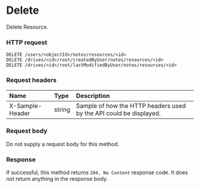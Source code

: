 # Delete

Delete Resource.
### HTTP request
```http
DELETE /users/<objectId>/notes/resources/<id>
DELETE /drives/<id>/root/createdByUser/notes/resources/<id>
DELETE /drives/<id>/root/lastModifiedByUser/notes/resources/<id>

```
### Request headers
| Name       | Type | Description|
|:---------------|:--------|:----------|
| X-Sample-Header  | string  | Sample of how the HTTP headers used by the API could be displayed.|

### Request body
Do not supply a request body for this method.


### Response
If successful, this method returns `204, No Content` response code. It does not return anything in the response body.

<!-- uuid: d08c82c5-2c54-48d1-b46d-fc0ccefde230\n2015-10-09 15:14:09 UTC -->